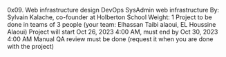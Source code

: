 0x09. Web infrastructure design
DevOps
SysAdmin
web infrastructure
 By: Sylvain Kalache, co-founder at Holberton School
 Weight: 1
 Project to be done in teams of 3 people (your team: Elhassan Taibi alaoui, EL Houssine Alaoui)
 Project will start Oct 26, 2023 4:00 AM, must end by Oct 30, 2023 4:00 AM
 Manual QA review must be done (request it when you are done with the project)
